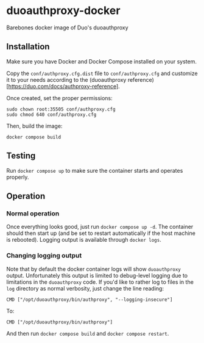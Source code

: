 # duoauthproxy-docker
Barebones docker image of Duo's duoauthproxy

## Installation

Make sure you have Docker and Docker Compose installed on your system.

Copy the `conf/authproxy.cfg.dist` file to `conf/authproxy.cfg` and customize it to your needs according to the (duoauthproxy reference)[https://duo.com/docs/authproxy-reference].

Once created, set the proper permissions:
```
sudo chown root:35505 conf/authproxy.cfg
sudo chmod 640 conf/authproxy.cfg
```

Then, build the image:
```
docker compose build
```

## Testing

Run `docker compose up` to make sure the container starts and operates properly.

## Operation

### Normal operation

Once everything looks good, just run `docker compose up -d`. The container should then start up (and be set to restart automatically if the host machine is rebooted). Logging output is available through `docker logs`.

### Changing logging output

Note that by default the docker container logs will show `duoauthproxy` output. Unfortunately this output is limited to debug-level logging due to limitations in the `duoauthproxy` code. If you'd like to rather log to files in the `log` directory as normal verbosity, just change the line reading:
```
CMD ["/opt/duoauthproxy/bin/authproxy", "--logging-insecure"]
```
To:
```
CMD ["/opt/duoauthproxy/bin/authproxy"]
```

And then run `docker compose build` and `docker compose restart`.
